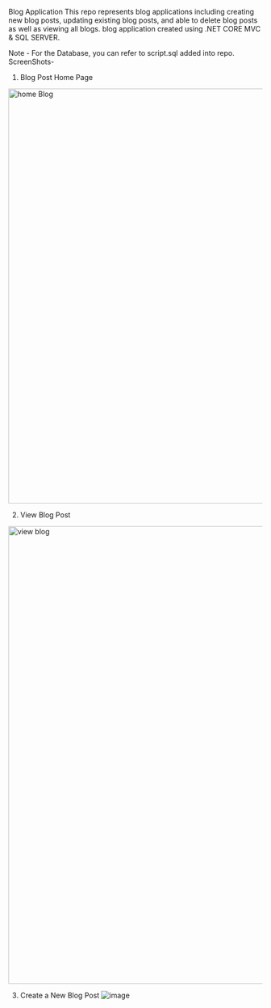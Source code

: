 Blog Application
This repo represents blog applications including creating new blog posts, updating existing blog posts, and able to delete blog posts as well as viewing all blogs.
blog application created using .NET CORE MVC & SQL SERVER.

Note - For the Database, you can refer to script.sql added into repo.
ScreenShots-

1) Blog Post Home Page
<img width="821" alt="home Blog" src="https://github.com/Shubhaaam7/Blog-Application/assets/157630601/85ec13aa-53c7-474f-973d-4b1668e6a4ac">

2) View Blog Post
<img width="906" alt="view blog" src="https://github.com/Shubhaaam7/Blog-Application/assets/157630601/c5662b14-a101-4aac-b43c-3cfd793c68d6">

3) Create a New Blog Post
![image](https://github.com/Shubhaaam7/Blog-Application/assets/157630601/d0fa43e8-ef25-4d15-987d-cd2dbc704742)
